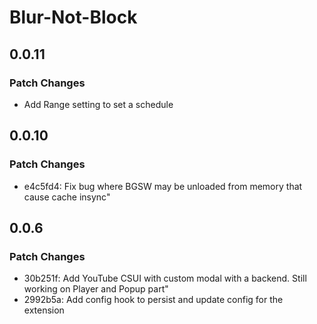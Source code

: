 # Blur-Not-Block

## 0.0.11

### Patch Changes

- Add Range setting to set a schedule

## 0.0.10

### Patch Changes

- e4c5fd4: Fix bug where BGSW may be unloaded from memory that cause cache insync"

## 0.0.6

### Patch Changes

- 30b251f: Add YouTube CSUI with custom modal with a backend. Still working on Player and Popup part"
- 2992b5a: Add config hook to persist and update config for the extension

